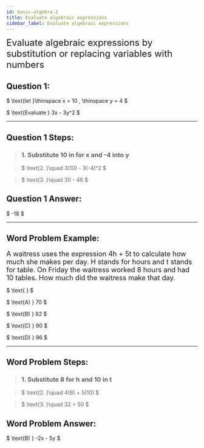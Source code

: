 ```yaml
---
id: basic-algebra-2
title: Evaluate algebraic expressions
sidebar_label: Evaluate algebraic expressions
---
```


<font size="5">Evaluate algebraic expressions by substitution or replacing variables with numbers</font>

## Question 1:

$
\text{let  }\thinspace x = 10 , \thinspace y = 4 
$

$
\text{Evaluate } 3x - 3y^2 
$

---

## Question 1 Steps:

> ### 1. Substitute 10 in for x and -4 into y

> $
> \text{2. }\quad 3(10) - 3(-4)^2
>$

> $
> \text{3. }\quad 30 - 48
>$

## Question 1 Answer:

$
 -18
$

---

## Word Problem Example:

<font size="4">A waitress uses the expression 4h + 5t to calculate how much she makes per day. H stands for hours and t stands for table. On Friday the waitress worked 8 hours and had 10 tables. How much did the waitress make that day.</font>

<!-- acts like a space -->

$
\text{ }
$

$
 \text{A) } 70
$

$
\text{B) } 82
$

$
\text{C) } 90
$

$
\text{D) } 96
$

---

## Word Problem Steps:

> ### 1. Substitute 8 for h and 10 in t

> $
> \text{2. }\quad 4(8) + 5(10)
>$

> $
> \text{3. }\quad 32 + 50
>$

## Word Problem Answer:

$
\text{B) } -2x - 5y
$
